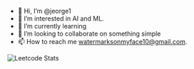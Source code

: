- 👋 Hi, I’m @jeorge1
- 👀 I’m interested in AI and ML.
- 🌱 I’m currently learning 
- 💞️ I’m looking to collaborate on something simple
- 📫 How to reach me watermarksonmyface10@gmail.com.

![Leetcode Stats](https://leetcard.jacoblin.cool/wp225?ext=heatmap)
<!---
jeorge1/jeorge1 is a ✨ special ✨ repository because its `README.md` (this file) appears on your GitHub profile.
You can click the Preview link to take a look at your changes.
--->
